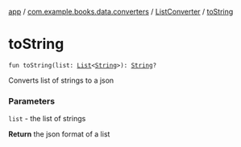 [app](../../index.md) / [com.example.books.data.converters](../index.md) / [ListConverter](index.md) / [toString](./to-string.md)

# toString

`fun toString(list: `[`List`](https://kotlinlang.org/api/latest/jvm/stdlib/kotlin.collections/-list/index.html)`<`[`String`](https://kotlinlang.org/api/latest/jvm/stdlib/kotlin/-string/index.html)`>): `[`String`](https://kotlinlang.org/api/latest/jvm/stdlib/kotlin/-string/index.html)`?`

Converts list of strings to a json

### Parameters

`list` - the list of strings

**Return**
the json format of a list

